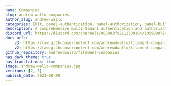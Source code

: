 ```yaml
---
name: Companies
slug: andrew-wallo-companies
author_slug: andrew-wallo
categories: [kit, panel-authentication, panel-authorization, panel-builder]
description: A comprehensive multi-tenant authentication and authorization solution designed for Filament, with a focus on company-based tenancy.
discord_url: https://discord.com/channels/883083792112300104/1059008724410310767
docs_urls: 
    v3: https://raw.githubusercontent.com/andrewdwallo/filament-companies/3.x/README.md
    v2: https://raw.githubusercontent.com/andrewdwallo/filament-companies/2.x/README.md
github_repository: andrewdwallo/filament-companies
has_dark_theme: true
has_translations: true
image: andrew-wallo-companies.jpg
versions: [2, 3]
publish_date: 2023-08-29
---
```


